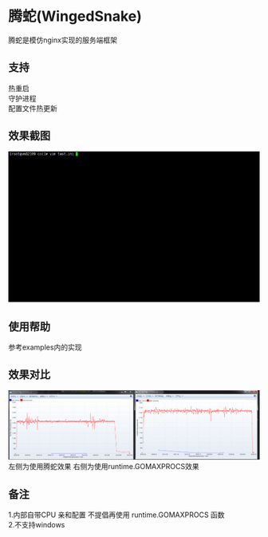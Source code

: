 # 腾蛇(WingedSnake)
腾蛇是模仿nginx实现的服务端框架
## 支持
热重启  
守护进程  
配置文件热更新
## 效果截图
![效果截图](./res/video.gif)  
## 使用帮助
参考examples内的实现
## 效果对比
![性能变化](./res/pic.png)
左侧为使用腾蛇效果
右侧为使用runtime.GOMAXPROCS效果
## 备注
1.内部自带CPU 亲和配置 不提倡再使用 runtime.GOMAXPROCS 函数  
2.不支持windows
